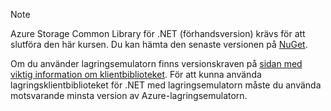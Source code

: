 > [!NOTE]
> Azure Storage Common Library för .NET (förhandsversion) krävs för att slutföra den här kursen. Du kan hämta den senaste versionen på [NuGet](https://www.nuget.org/packages/Microsoft.Azure.Storage.Common/).
> 
> Om du använder lagringsemulatorn finns versionskraven på [sidan med viktig information om klientbiblioteket](https://github.com/Azure/azure-storage-net/blob/master/README.md). För att kunna använda lagringsklientbiblioteket för .NET med lagringsemulatorn måste du använda motsvarande minsta version av Azure-lagringsemulatorn.
> 
> 


